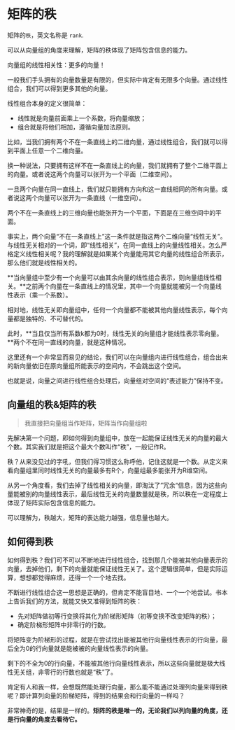 # 矩阵的秩

矩阵的`秩`，英文名称是 `rank`.

可以从向量组的角度来理解，矩阵的秩体现了矩阵包含信息的能力。

向量组的线性相关性：更多的向量！

一般我们手头拥有的向量数量是有限的，但实际中肯定有无限多个向量。通过线性组合，我们可以得到更多其他的向量。

线性组合本身的定义很简单：
- 线性就是向量前面乘上一个系数，将向量缩放；
- 组合就是将他们相加，遵循向量加法原则。

比如，当我们拥有两个不在一条直线上的二维向量，通过线性组合，我们就可以得到平面上任意一个二维向量。

换一种说法，只要拥有这样不在一条直线上的向量，我们就拥有了整个二维平面上的向量。或者说这两个向量可以张开为一个平面（二维空间）。

一旦两个向量在同一直线上，我们就只能拥有方向和这一直线相同的所有向量。或者说这两个向量可以张开为一条直线（一维空间）。

两个不在一条直线上的三维向量也能张开为一个平面，下面是在三维空间中的平面。

事实上，两个向量“不在一条直线上”这一条件就是指这两个二维向量“线性无关”。与线性无关相对的一个词，即“线性相关”，在同一直线上的向量线性相关。怎么严格定义线性相关呢？我的理解就是如果某个向量能用其它向量的线性组合所表示，那么他们就是线性相关的。

**当向量组中至少有一个向量可以由其余向量的线性组合表示，则向量组线性相关。**之前两个向量在一条直线上的情况里，其中一个向量就能被另一个向量线性表示（乘一个系数）。

相对地，线性无关即向量组中，任何一个向量都不能被其他向量线性表示，每个向量都是独特的、不可替代的。

此时，**当且仅当所有系数k都为0时，线性无关的向量组才能线性表示零向量。**两个不在同一直线的向量，就是这种情况。

这里还有一个非常显而易见的结论，我们可以在向量组内进行线性组合，组合出来的新向量依旧在原向量组所能表示的空间内，不会跳出这个空间。

也就是说，向量之间进行线性组合处理后，向量组对空间的“表述能力”保持不变。

## 向量组的秩&矩阵的秩

> 我直接把向量组当作矩阵，矩阵当作向量组啦

先解决第一个问题，即如何得到向量组中，放在一起能保证线性无关的向量的最大个数。其实我们就是把这个最大个数叫作“秩”，一般记作R。

秩？从来没见过的字吼，但我们得习惯这么称呼他，记住这就是一个数。从定义来看向量组里同时线性无关的向量最多有R个，向量组最多能张开为R维空间。

从另一个角度看，我们去掉了线性相关的向量，即淘汰了”冗余“信息，因为这些向量能被别的向量线性表示，最后线性无关的向量数量就是秩，所以秩在一定程度上体现了矩阵实际包含信息的能力。

可以理解为，秩越大，矩阵的表达能力越强，信息量也越大。

## 如何得到秩

如何得到秩？我们可不可以不断地进行线性组合，找到那几个能被其他向量表示的向量，去掉他们，剩下的向量就能保证线性无关了。这个逻辑很简单，但是实际运算，想想都觉得麻烦，还得一个一个地去找。

不断进行线性组合这一思想是正确的，但肯定不能盲目地、一个一个地尝试。书本上告诉我们的方法，就能又快又准得到矩阵的秩：
- 先对矩阵做初等行变换将其化为阶梯形矩阵（初等变换不改变矩阵的秩）；
- 确定阶梯形矩阵中非零行的行数。

将矩阵变为阶梯形的过程，就是在尝试找出能被其他行向量线性表示的行向量，最后全为0的行向量就是能被被的向量线性表示的向量。

剩下的不全为0的行向量，不能被其他行向量线性表示，所以这些向量就是极大线性无关组，非零行的行数也就是“秩”了。

肯定有人和我一样，会想既然能处理行向量，那么能不能通过处理列向量来得到秩呢？即计算列向量的阶梯矩阵，得到的结果会和行向量的一样吗？

非常神奇的是，结果是一样的。**矩阵的秩是唯一的，无论我们以列向量的角度，还是行向量的角度去看待它。**
